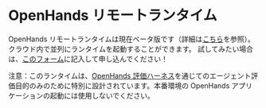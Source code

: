 # OpenHands リモートランタイム

OpenHands リモートランタイムは現在ベータ版です（詳細は[こちら](https://runtime.all-hands.dev/)を参照）。クラウド内で並列にランタイムを起動することができます。
試してみたい場合は、[このフォーム](https://docs.google.com/forms/d/e/1FAIpQLSckVz_JFwg2_mOxNZjCtr7aoBFI2Mwdan3f75J_TrdMS1JV2g/viewform)に記入して申し込んでください！

注意：このランタイムは、[OpenHands 評価ハーネス](https://github.com/All-Hands-AI/OpenHands/tree/main/evaluation)を通じてのエージェント評価目的のみのために特別に設計されています。本番環境の OpenHands アプリケーションの起動には使用しないでください。
